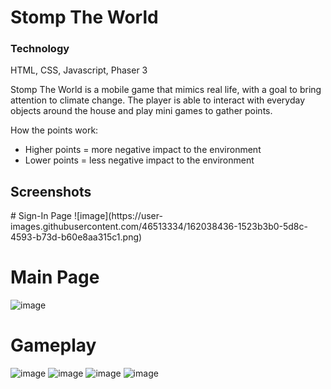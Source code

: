 # Stomp The World

<h3> Technology </h3>
HTML, CSS, Javascript, Phaser 3

Stomp The World is a mobile game that mimics real life, with a goal to bring attention to climate change. The player is able to interact with everyday objects around the house and play mini games to gather points.

How the points work:
- Higher points = more negative impact to the environment
- Lower points = less negative impact to the environment

<h2> Screenshots </h2>
# Sign-In Page 
![image](https://user-images.githubusercontent.com/46513334/162038436-1523b3b0-5d8c-4593-b73d-b60e8aa315c1.png)

# Main Page
![image](https://user-images.githubusercontent.com/46513334/162038600-a195a3cf-f4ec-403d-8b9e-5d1180c12602.png)

# Gameplay
![image](https://user-images.githubusercontent.com/46513334/162038747-276ce315-82f0-44c3-8468-dfdaf9ab490e.png)
![image](https://user-images.githubusercontent.com/46513334/162038836-2f752d32-8942-42c1-83d0-f3899746817d.png)
![image](https://user-images.githubusercontent.com/46513334/162038959-3b2f16f0-92e5-4b32-b1ea-3fc499b162fd.png)
![image](https://user-images.githubusercontent.com/46513334/162038980-78cd99b2-9a41-4247-a730-b3091ff4d345.png)
